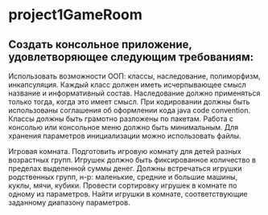 # project1GameRoom

## Создать консольное приложение, удовлетворяющее следующим требованиям:

Использовать возможности ООП: классы, наследование, полиморфизм, инкапсуляция.
Каждый класс должен иметь исчерпывающее смысл название и информативный состав.
Наследование должно применяться только тогда, когда это имеет смысл.
При кодировании должны быть использованы соглашения об оформлении кода java code convention.
Классы должны быть грамотно разложены по пакетам.
Работа с консолью или консольное меню должно быть минимальным.
Для хранения параметров инициализации можно использовать файлы.

Игровая комната. Подготовить игровую комнату для детей разных возрастных групп. Игрушек должно быть фиксированное количество в пределах выделенной суммы денег. Должны встречаться игрушки родственных групп, н-р: маленькие, средние и большие машины, куклы, мячи, кубики. Провести сортировку игрушек в  комнате по одному из параметров. Найти игрушки в комнате, соответствующие заданному диапазону параметров.
